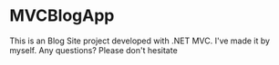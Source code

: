# MVCBlogApp
This is an Blog Site project developed with .NET MVC.
I've made it by myself. Any questions? Please don't hesitate


